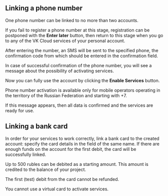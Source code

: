 ## Linking a phone number

<warn>

One phone number can be linked to no more than two accounts.

If you fail to register a phone number at this stage, registration can be postponed with the **Enter later** button, then return to this stage when you go to any of the VK Cloud services of your personal account.

</warn>

After entering the number, an SMS will be sent to the specified phone, the confirmation code from which should be entered in the confirmation field.

In case of successful confirmation of the phone number, you will see a message about the possibility of activating services.

Now you can fully use the account by clicking the **Enable Services** button.

<warn>

Phone number activation is available only for mobile operators operating in the territory of the Russian Federation and starting with +7.

If this message appears, then all data is confirmed and the services are ready for use.

</warn>

## Linking a bank card

In order for your services to work correctly, link a bank card to the created account: specify the card details in the field of the same name. If there are enough funds on the account for the first debit, the card will be successfully linked.

<info>

Up to 500 rubles can be debited as a starting amount. This amount is credited to the balance of your project.

</info>

<err>

The first (test) debit from the card cannot be refunded.

</err>

You cannot use a virtual card to activate services.
